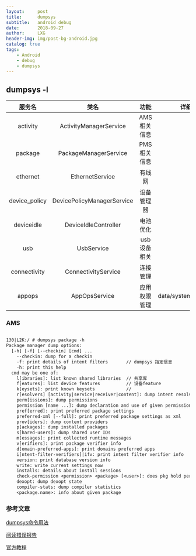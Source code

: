 ```yaml
---
layout:     post
title:      dumpsys
subtitle:   android debug
date:       2018-09-27
author:     LXG
header-img: img/post-bg-android.jpg
catalog: true
tags:
    - Android
    - debug
    - dumpsys
---
```


## dumpsys -l


| 服务名          | 类名                                | 功能               | 详细信息        |
|:---------------:|:------------------------------:|:----------------:|:----------------:|
| activity       | ActivityManagerService | AMS相关信息 |
| package     | PackageManagerService | PMS相关信息 |
| ethernet     | EthernetService | 有线网 |
| device_policy     | DevicePolicyManagerService | 设备管理器 |
| deviceidle     | DeviceIdleController | 电池优化 |
| usb     | UsbService | usb设备相关 |
| connectivity     | ConnectivityService | 连接管理 |
| appops     | AppOpsService | 应用权限管理 | data/system/appops.xml |


### AMS

```txt

130|L2K:/ # dumpsys package -h
Package manager dump options:
  [-h] [-f] [--checkin] [cmd] ...
    --checkin: dump for a checkin
    -f: print details of intent filters       // dumpsys 指定信息
    -h: print this help
  cmd may be one of:
    l[ibraries]: list known shared libraries  // 共享库
    f[eatures]: list device features          // 设备feature
    k[eysets]: print known keysets            //
    r[esolvers] [activity|service|receiver|content]: dump intent resolvers    // IntentResolver
    perm[issions]: dump permissions                                           // 权限
    permission [name ...]: dump declaration and use of given permission       // 指定权限
    pref[erred]: print preferred package settings                             // 默认指定应用，例如默认短信
    preferred-xml [--full]: print preferred package settings as xml
    prov[iders]: dump content providers
    p[ackages]: dump installed packages
    s[hared-users]: dump shared user IDs                                      // share uid
    m[essages]: print collected runtime messages                              // 运行时的异常和警告信息
    v[erifiers]: print package verifier info
    d[omain-preferred-apps]: print domains preferred apps
    i[ntent-filter-verifiers]|ifv: print intent filter verifier info
    version: print database version info
    write: write current settings now
    installs: details about install sessions
    check-permission <permission> <package> [<user>]: does pkg hold perm?
    dexopt: dump dexopt state
    compiler-stats: dump compiler statistics
    <package.name>: info about given package

```



### 参考文章

[dumpsys命令用法](http://gityuan.com/2016/05/14/dumpsys-command/)

[阅读错误报告](https://source.android.google.cn/setup/read-bug-reports)

[官方教程](https://developer.android.com/studio/command-line/dumpsys)
